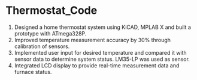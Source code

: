 # Thermostat_Code
1. Designed a home thermostat system using KiCAD, MPLAB X and built a prototype with ATmega328P.
2. Improved temperature measurement accuracy by 30% through calibration of sensors.
3. Implemented user input for desired temperature and compared it with sensor data to determine system status. LM35-LP was used as sensor.
4. Integrated LCD display to provide real-time measurement data and furnace status.
